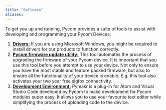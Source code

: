 ```yaml
---
title: "Software"
aliases:
---
```

To get you up and running, Pycom provides a suite of tools to assist with developing and programming your Pycom Devices:

1. [**Drivers:**](drivers) If you are using Microsoft Windows, you might be required to install drivers for our products to function correctly.
2. [**Pycom firmware update utility:**](firmwaretool) This tool automates the process of upgrading the firmware of your Pycom device. It is important that you use this tool before you attempt to use your device. Not only to ensure you have the most stable and feature packed firmware, but also to ensure all the functionality of your device is enable. E.g. this tool also activates your two year free sigfox connectivity.
3. [**Development Environment:**](pymakr) Pymakr is a plug-in for Atom and Visual Studio Code developed by Pycom to make development for Pycom modules super easy. It allows you to use your favourite text editor while simplifying the process of uploading code to the device.

